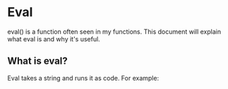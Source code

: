 # Eval

eval() is a function often seen in my functions. This document will explain what eval is and why it's useful.

## What is eval?

Eval takes a string and runs it as code. For example:
